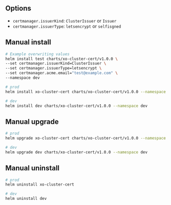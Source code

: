 ## Options

- `certmanager.issuerKind`: `ClusterIssuer` or `Issuer`
- `certmanager.issuerType`: `letsencrypt` or `selfisgned`

## Manual install

```bash
# Example overwriting values
helm install test charts/xo-cluster-cert/v1.0.0 \
--set certmanager.issuerKind=ClusterIssuer \
--set certmanager.issuerType=letsencrypt \
--set certmanager.acme.email="test@example.com" \
--namespace dev

# prod
helm install xo-cluster-cert charts/xo-cluster-cert/v1.0.0 --namespace prod

# dev
helm install dev charts/xo-cluster-cert/v1.0.0 --namespace dev
```

## Manual upgrade

```bash
# prod
helm upgrade xo-cluster-cert charts/xo-cluster-cert/v1.0.0 --namespace prod

# dev
helm upgrade dev charts/xo-cluster-cert/v1.0.0 --namespace dev
```

## Manual uninstall

```bash
# prod
helm uninstall xo-cluster-cert

# dev
helm uninstall dev
```
